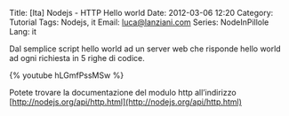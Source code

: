 Title: [Ita] Nodejs - HTTP Hello world
Date: 2012-03-06 12:20
Category: Tutorial
Tags: Nodejs, it
Email: luca@lanziani.com
Series: NodeInPillole
Lang: it

Dal semplice script hello world ad un server web che risponde hello world ad ogni richiesta in 5 righe di codice.

{% youtube hLGmfPssMSw %}

Potete trovare la documentazione del modulo http all’indirizzo [http://nodejs.org/api/http.html](http://nodejs.org/api/http.html)